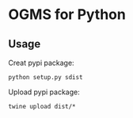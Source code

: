 # OGMS for Python

## Usage

Creat pypi package:
```
python setup.py sdist
```

Upload pypi package:
```
twine upload dist/*
```